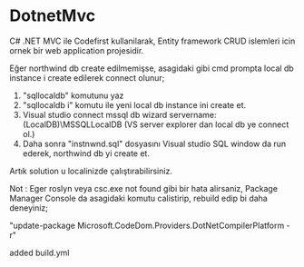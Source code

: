 # DotnetMvc
C# .NET MVC ile Codefirst kullanilarak, Entity framework CRUD islemleri icin ornek bir web application projesidir.

Eğer northwind db create edilmemişse, asagidaki gibi cmd prompta local db instance i create edilerek connect olunur;
1) "sqllocaldb" komutunu yaz
2) "sqllocaldb i" komutu ile yeni local db instance ini create et. 
3) Visual studio connect mssql db wizard servername: (LocalDB)\MSSQLLocalDB (VS server explorer dan local db ye connect ol.)
4) Daha sonra "instnwnd.sql" dosyasını Visual studio SQL window da run ederek, northwind db yi create et.

Artık solution u localinizde çalıştırabilirsiniz.

Not : Eger roslyn veya csc.exe not found gibi bir hata alirsaniz, Package Manager Console da asagidaki komutu calistirip, rebuild edip bi daha deneyiniz;

"update-package Microsoft.CodeDom.Providers.DotNetCompilerPlatform -r"

added build.yml
